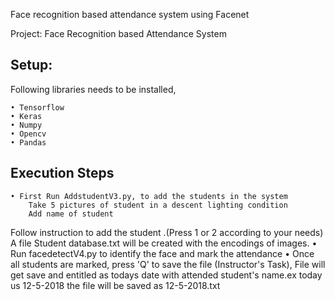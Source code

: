 
Face recognition based attendance system using Facenet

Project: Face Recognition based Attendance System

## Setup:

Following libraries needs to be installed,

	• Tensorflow
	• Keras
	• Numpy
	• Opencv
	• Pandas

## Execution Steps

	• First Run AddstudentV3.py, to add the students in the system
		Take 5 pictures of student in a descent lighting condition
		Add name of student
  Follow instruction to add the student .(Press 1 or 2 according to your needs)
  A file Student database.txt will be created with the encodings of images.
	• Run facedetectV4.py to identify the face and mark the attendance
	• Once all students are marked, press 'Q' to save the file (Instructor's Task), File will get save and entitled as todays date with attended student's name.ex today us 12-5-2018 the file will be saved as 12-5-2018.txt
  
